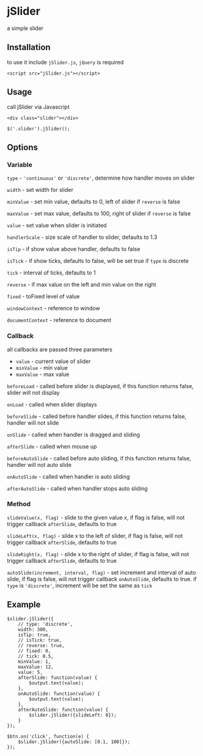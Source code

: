 # jSlider
a simple slider

## Installation
to use it include `jSlider.js`, `jQuery` is required

	<script src="jSlider.js"></script>

## Usage
call jSlider via Javascript

	<div class="slider"></div>	

	$('.slider').jSlider();
	
## Options
### Variable
`type` - `'continuous'` or `'discrete'`, determine how handler moves on slider

`width` - set width for slider

`minValue` - set min value, defaults to 0, left of slider if `reverse` is false

`maxValue` - set max value, defaults to 100, right of slider if `reverse` is false

`value` - set value when slider is initiated

`handlerScale` - size scale of handler to slider, defaults to 1.3

`isTip` - if show value above handler, defaults to false

`isTick` - if show ticks, defaults to false, will be set true if `type` is discrete

`tick` - interval of ticks, defaults to 1

`reverse` - if max value on the left and min value on the right

`fixed` - toFixed level of value

`windowContext` - reference to window

`documentContext` - reference to document

### Callback
all callbacks are passed three parameters
+ `value` - current value of slider
+ `minValue` - min value
+ `maxValue` - max value

`beforeLoad` - called before slider is displayed, if this function returns false, slider will not display

`onLoad` - called when slider displays

`beforeSlide` - called before handler slides, if this function returns false, handler will not slide

`onSlide` - called when handler is dragged and sliding

`afterSlide` - called when mouse up

`beforeAutoSlide` - called before auto sliding, if this function returns false, handler will not auto slide

`onAutoSlide` - called when handler is auto sliding

`afterAutoSlide` - called when handler stops auto sliding

### Method
`slideValue(x, flag)` - slide to the given value x, if flag is false, will not trigger callback `afterSlide`, defaults to true

`slideLeft(x, flag)` - slide x to the left of slider, if flag is false, will not trigger callback `afterSlide`, defaults to true

`slideRight(x, flag)` - slide x to the right of slider, if flag is false, will not trigger callback `afterSlide`, defaults to true

`autoSlide(increment, interval, flag)` - set increment and interval of auto slide,  if flag is false, will not trigger callback `onAutoSlide`, defaults to true.
if `type` is `'discrete'`, increment will be set the same as `tick`

## Example

	$slider.jSlider({
		// type: 'discrete',
		width: 300,
		isTip: true,
		// isTick: true,
		// reverse: true,
		// fixed: 0,
		// tick: 0.5,
		minValue: 1,
		maxValue: 12,
		value: 5,
		afterSlide: function(value) {
			$output.text(value);	
		},
		onAutoSlide: function(value) {
			$output.text(value);
		},
		afterAutoSlide: function(value) {
			$slider.jSlider({slideLeft: 0});
		}
	});
	
	$btn.on('click', function(e) {
		$slider.jSlider({autoSlide: [0.1, 100]});
	});